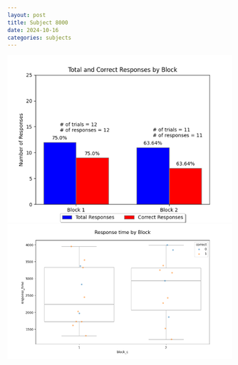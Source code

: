 ```yaml
---
layout: post
title: Subject 8000
date: 2024-10-16
categories: subjects
---
```


![](data/8000/run-15/8000_ATS_responses.png)
![](data/8000/run-15/8000_ATS_rt.png)
